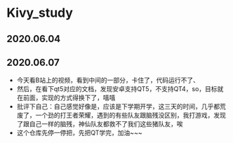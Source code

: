 # Kivy_study

## 2020.06.04

## 2020.06.07
* 今天看B站上的视频，看到中间的一部分，卡住了，代码运行不了、
* 然后，在看下qt5对应的文档，发现安卓支持QT5，不支持QT4，so，目标就在前面，实现的方式得换下了，嘻嘻 
* 批评下自己：自己感觉好像是，应该是下学期开学，这三天的时间，几乎都荒废了，一个劲的打王者荣耀，遇到的有些队友跟脑残没区别，我打游戏，发现了跟自己一样的脑残，神仙队友都救不了我们这些猪队友，唉
* 这个仓库先停一停把，先把QT学完，加油~~~